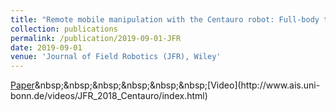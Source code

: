 ```yaml
---
title: "Remote mobile manipulation with the Centauro robot: Full-body telepresence and autonomous operator assistance"
collection: publications
permalink: /publication/2019-09-01-JFR
date: 2019-09-01
venue: 'Journal of Field Robotics (JFR), Wiley'
---
```

[Paper]('http://www.ais.uni-bonn.de/papers/JFR_2019_Klamt_CENTAURO.pdf')&nbsp;&nbsp;&nbsp;&nbsp;&nbsp;&nbsp;[Video](http://www.ais.uni-bonn.de/videos/JFR_2018_Centauro/index.html)




